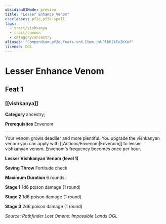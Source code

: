 ```yaml
---
obsidianUIMode: preview
title: "Lesser Enhance Venom"
cssclasses: pf2e,pf2e-spell
tags:
  - trait/vishkanya
  - trait/common
  - category/ancestry
aliases: "Compendium.pf2e.feats-srd.Item.jxUPlkB2kFuZKXef"
license: OGL
---
```

# Lesser Enhance Venom
## Feat 1
### [[vishkanya]]

**Category** ancestry; 



**Prerequisites** Envenom
* * *
Your venom grows deadlier and more plentiful. You upgrade the vishkanyan venom you can apply with [[Actions/Envenom|Envenom]] to lesser vishkanyan venom. Envenom's frequency becomes once per hour.

**Lesser Vishkanyan Venom (level 1)**

**Saving Throw** Fortitude check

**Maximum Duration** 6 rounds

**Stage 1** 1d6 poison damage (1 round)

**Stage 2** 1d6 poison damage (1 round)

**Stage 3** 2d6 poison damage (1 round)

*Source: Pathfinder Lost Omens: Impossible Lands*
*OGL*